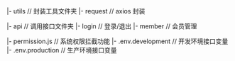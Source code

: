 |- utils                                                // 封装工具文件夹
    |- request                                          // axios 封装


|- api                                                  // 调用接口文件夹
    |- login                                            // 登录/退出
    |- member                                           // 会员管理



|- permission.js                                        // 系统权限拦截功能
|- .env.development                                     // 开发环境接口变量
|- .env.production                                      // 生产环境接口变量